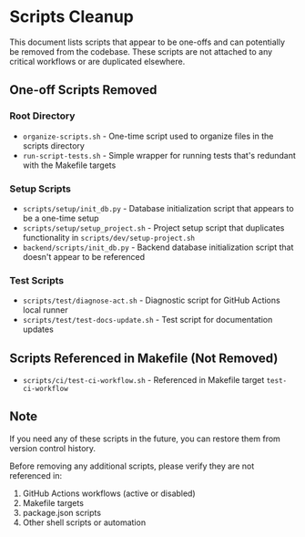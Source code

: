 # Scripts Cleanup

This document lists scripts that appear to be one-offs and can potentially be removed from the codebase. These scripts are not attached to any critical workflows or are duplicated elsewhere.

## One-off Scripts Removed

### Root Directory
- `organize-scripts.sh` - One-time script used to organize files in the scripts directory
- `run-script-tests.sh` - Simple wrapper for running tests that's redundant with the Makefile targets

### Setup Scripts
- `scripts/setup/init_db.py` - Database initialization script that appears to be a one-time setup
- `scripts/setup/setup_project.sh` - Project setup script that duplicates functionality in `scripts/dev/setup-project.sh`
- `backend/scripts/init_db.py` - Backend database initialization script that doesn't appear to be referenced

### Test Scripts
- `scripts/test/diagnose-act.sh` - Diagnostic script for GitHub Actions local runner
- `scripts/test/test-docs-update.sh` - Test script for documentation updates

## Scripts Referenced in Makefile (Not Removed)

- `scripts/ci/test-ci-workflow.sh` - Referenced in Makefile target `test-ci-workflow`

## Note

If you need any of these scripts in the future, you can restore them from version control history.

Before removing any additional scripts, please verify they are not referenced in:
1. GitHub Actions workflows (active or disabled)
2. Makefile targets
3. package.json scripts
4. Other shell scripts or automation
